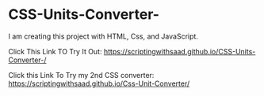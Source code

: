 # CSS-Units-Converter-
I am creating this project with HTML, Css, and JavaScript.


Click This Link TO Try It Out: https://scriptingwithsaad.github.io/CSS-Units-Converter-/

Click this Link To Try my 2nd CSS converter: https://scriptingwithsaad.github.io/Css-Unit-Converter/
